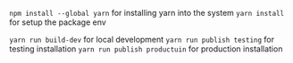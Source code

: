 `npm install --global yarn` for installing yarn into the system
`yarn install` for setup the package env

`yarn run build-dev` for local development
`yarn run publish testing` for testing installation
`yarn run publish productuin` for production installation
